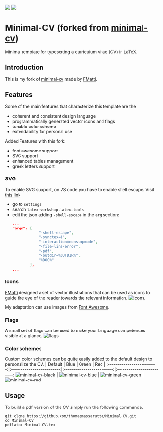 ![](https://img.shields.io/badge/licence-MIT-green?style=flat-square)
![](https://img.shields.io/badge/language-LaTeX2e-blue?style=flat-square)

# Minimal-CV (forked from [minimal-cv](https://github.com/FMatti/Minimal-CV/tree/main))
Minimal template for typesetting a curriculum vitae (CV) in LaTeX.

## Introduction
This is my fork of [minimal-cv](https://github.com/FMatti/Minimal-CV/tree/main) made by [FMatti](https://github.com/FMatti).

## Features
Some of the main features that characterize this template are the
- coherent and consistent design language
- programmatically generated vector icons and flags
- tunable color scheme
- extendability for personal use

Added Features with this fork:
- font awesome support
- SVG support
- enhanced tables management
- greek letters support 

### SVG

To enable SVG support, on VS code you have to enable shell escape. Visit [this link](https://github.com/James-Yu/LaTeX-Workshop/wiki/FAQ#how-to-pass--shell-escape-to-latexmk) 

- go to `settings` 
- search `latex-workshop.latex.tools`
- edit the json adding `-shell-escape` in the `arg` section:
    ```json
    ...
    "args": [
                "-shell-escape",
                "-synctex=1",
                "-interaction=nonstopmode",
                "-file-line-error",
                "-pdf",
                "-outdir=%OUTDIR%",
                "%DOC%"
            ],
    ...
    ```

### Icons
[FMatti](https://github.com/FMatti) designed a set of vector illustrations that can be used as icons to guide the eye of the reader towards the relevant information.
![icons](https://user-images.githubusercontent.com/79205741/177930763-1178f46a-04bb-4347-9a1e-90a9e47f435a.svg).

My adaptation can use images from [Font Awesome](https://fontawesome.com/).

### Flags
A small set of flags can be used to make your language competences visible at a glance.
![flags](https://user-images.githubusercontent.com/79205741/177930857-f0c5ae05-6d3a-4d51-9f67-2ad911b33a7c.svg)

### Color schemes
Custom color schemes can be quite easily added to the default design to personalize the CV.
| Default | Blue | Green | Red |
:-------------------------:|:-------------------------:|:-------------------------:|:-------------------------:
![minimal-cv-black](https://github.com/FMatti/Minimal-CV/assets/79205741/2270e68f-8f2a-4e4f-9f6a-1e82de8c57ad) | ![minimal-cv-blue](https://github.com/FMatti/Minimal-CV/assets/79205741/5c48a543-455c-4a5a-b0a9-640c94fb53ff) | ![minimal-cv-green](https://github.com/FMatti/Minimal-CV/assets/79205741/ce27e5c8-3c7c-4225-badc-e617dee9909e) | ![minimal-cv-red](https://github.com/FMatti/Minimal-CV/assets/79205741/6806cf3c-dde8-4755-90a5-1f09d44a7681)

## Usage
To build a pdf version of the CV simply run the following commands:

    git clone https://github.com/thomasmassarutto/Minimal-CV.git
    cd Minimal-CV
    pdflatex Minimal-CV.tex
